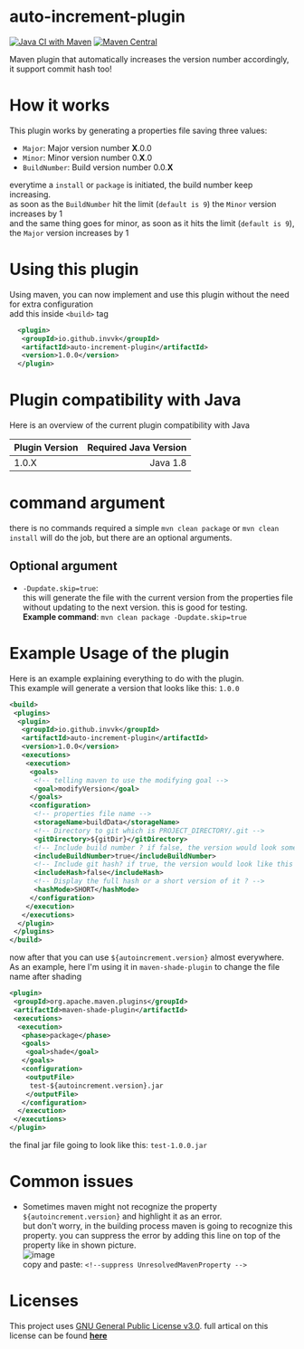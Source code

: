 # auto-increment-plugin
[![Java CI with Maven](https://github.com/Invvk/auto-increment-plugin/actions/workflows/maven.yml/badge.svg)](https://github.com/Invvk/auto-increment-plugin/actions/workflows/maven.yml) [![Maven Central](https://img.shields.io/maven-central/v/io.github.invvk/auto-increment-plugin.svg?label=Maven%20Central)](https://search.maven.org/search?q=g:%22io.github.invvk%22%20AND%20a:%22auto-increment-plugin%22)<br>

Maven plugin that automatically increases the version number accordingly, it support commit hash too!

# How it works
This plugin works by generating a properties file saving three values:
 - `Major`: Major version number **X**.0.0
 - `Minor`: Minor version number 0.**X**.0
 - `BuildNumber`: Build version number 0.0.**X**

everytime a `install` or `package` is initiated, the build number keep increasing.<br>
as soon as the `BuildNumber` hit the limit (`default is 9`) the `Minor` version increases by 1<br>
and the same thing goes for minor, as soon as it hits the limit (`default is 9`), the `Major` version increases by 1

# Using this plugin
Using maven, you can now implement and use this plugin without the need for extra configuration<br>
add this inside `<build>` tag
```xml
  <plugin>
   <groupId>io.github.invvk</groupId>
   <artifactId>auto-increment-plugin</artifactId>
   <version>1.0.0</version>
  </plugin>
```
# Plugin compatibility with Java
Here is an overview of the current plugin compatibility with Java

| Plugin Version  | Required Java Version |
| --------------- | ---------------------:|
| 1.0.X           | Java 1.8              |

# command argument
there is no commands required a simple `mvn clean package` or `mvn clean install` will do the job, but there are an optional arguments.
 ## Optional argument
 - `-Dupdate.skip=true`: <br>
 this will generate the file with the current version from the properties file without updating to the next version. this is good for testing.<br>
 **Example command**: `mvn clean package -Dupdate.skip=true`
 
 # Example Usage of the plugin
Here is an example explaining everything to do with the plugin.<br>
This example will generate a version that looks like this: `1.0.0`
```xml
<build>
 <plugins>
  <plugin>
   <groupId>io.github.invvk</groupId>
   <artifactId>auto-increment-plugin</artifactId>
   <version>1.0.0</version>
   <executions>
    <execution>
     <goals>
      <!-- telling maven to use the modifying goal -->
      <goal>modifyVersion</goal>
     </goals>
     <configuration>
      <!-- properties file name -->
      <storageName>buildData</storageName>
      <!-- Directory to git which is PROJECT_DIRECTORY/.git -->
      <gitDirectory>${gitDir}</gitDirectory>
      <!-- Include build number ? if false, the version would look something like this: 1.0 -->
      <includeBuildNumber>true</includeBuildNumber>
      <!-- Include git hash? if true, the version would look like this 1.0.0-COMMIT_HASH depending if you disabled the build number or not -->
      <includeHash>false</includeHash>
      <!-- Display the full hash or a short version of it ? -->
      <hashMode>SHORT</hashMode>
     </configuration>
    </execution>
   </executions>
  </plugin>
 </plugins>
</build>
```
now after that you can use `${autoincrement.version}` almost everywhere.<br>
As an example, here I'm using it in `maven-shade-plugin` to change the file name after shading
```xml
<plugin>
 <groupId>org.apache.maven.plugins</groupId>
 <artifactId>maven-shade-plugin</artifactId>
 <executions>
  <execution>
   <phase>package</phase>
   <goals>
    <goal>shade</goal>
   </goals>
   <configuration>
    <outputFile>
     test-${autoincrement.version}.jar
    </outputFile>
   </configuration>
  </execution>
 </executions>
</plugin>
```
the final jar file going to look like this: `test-1.0.0.jar`

# Common issues
 - Sometimes maven might not recognize the property `${autoincrement.version}` and highlight it as an error.<br> but don't worry, in the building process maven is going to recognize this property. you can suppress the error by adding this line on top of the property like in shown picture.
<br>![image](https://i.ibb.co/0n56gWC/Capture.png) <br>
 copy and paste: `<!--suppress UnresolvedMavenProperty -->`
 
 # Licenses
 This project uses [GNU General Public License v3.0](https://github.com/Invvk/auto-increment-plugin/blob/main/LICENSE).
 full artical on this license can be found [**here**](https://www.gnu.org/licenses/gpl-3.0.html)
